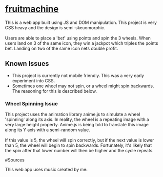 # [fruitmachine](https://alxjnr.github.io/fruitmachine/)

This is a web app built using JS and DOM manipulation. This project is very CSS heavy and the design is semi-skeuomorphic. 
<br>
<br>
Users are able to place a 'bet' using points and spin the 3 wheels. When users land on 3 of the same icon, they win a jackpot which triples the points bet. Landing on two of the same icon nets double profit.

## Known Issues

- This project is currently not mobile friendly. This was a very early experiment into CSS.
- Sometimes one wheel may not spin, or a wheel might spin backwards. The reasoning for this is described below.

### Wheel Spinning Issue

This project uses the animation library anime.js to simulate a wheel 'spinning' along its axis. In reality, the wheel is a repeating image with a very large height property. Anime.js is being told to translate this image along its Y axis with a semi-random value. 
<br>
<br>
If this value is 5, the wheel will spin correctly, but if the next value is lower than 5, the wheel will begin to spin backwards. Fortunately, it's likely that the spin after that lower number will then be higher and the cycle repeats.

#Sources

This web app uses music created by me.
